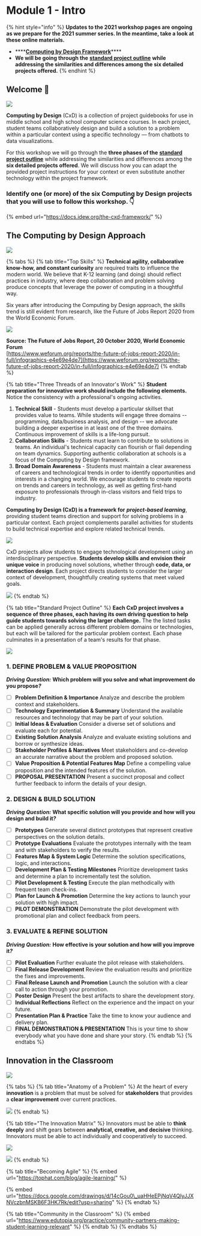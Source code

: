 # Module 1 - Intro

{% hint style="info" %}
**Updates to the 2021 workshop pages are ongoing as we prepare for the 2021 summer series. In the meantime, take a look at these online materials.**

* \*\*\*\*[**Computing by Design Framework**](https://docs.idew.org/the-cxd-framework/)\*\*\*\*
* **We will be going through the** [**standard project outline**](https://docs.idew.org/the-cxd-framework/standard-project-outline) **while addressing the similarities and differences among the six detailed projects offered.**
{% endhint %}

## Welcome 👋

![](../.gitbook/assets/vidcoming.png)

**Computing by Design** \(CxD\) is a collection of project guidebooks for use in middle school and high school computer science courses. In each project, student teams collaboratively design and build a solution to a problem within a particular context using a specific technology  — from chatbots to data visualizations.

For this workshop we will go through the **three phases of the** [**standard project outline**](https://docs.idew.org/the-cxd-framework/standard-project-outline) while addressing the similarities and differences among the **six detailed projects offered**. We will discuss how you can adapt the provided project instructions for your context or even substitute another technology within the project framework.

### Identify one \(or more\) of the six Computing by Design projects that you will use to follow this workshop. 👇

{% embed url="https://docs.idew.org/the-cxd-framework/" %}

## The Computing by Design Approach

![](../.gitbook/assets/vidcoming.png)

{% tabs %}
{% tab title="Top Skills" %}
**Technical agility, collaborative know-how, and constant curiosity** are required traits to influence the modern world. We believe that K-12 learning \(and doing\) should reflect practices in industry, where deep collaboration and problem solving produce concepts that leverage the power of computing in a thoughtful way.

Six years after introducing the Computing by Design approach, the skills trend is still evident from research, like the Future of Jobs Report 2020 from the World Economic Forum.

![](../.gitbook/assets/image%20%289%29.png)

**Source: The Future of Jobs Report, 20 October 2020, World Economic Forum**  
[https://www.weforum.org/reports/the-future-of-jobs-report-2020/in-full/infographics-e4e69e4de7](https://www.weforum.org/reports/the-future-of-jobs-report-2020/in-full/infographics-e4e69e4de7)
{% endtab %}

{% tab title="Three Threads of an Innovator\'s Work" %}
**Student preparation for innovative work should include the following elements.** Notice the consistency with a professional's ongoing activities.

1. **Technical Skill** - Students must develop a particular skillset that provides value to teams. While students will engage three domains -- programming, data/business analysis, and design -- we advocate building a deeper expertise in at least one of the three domains. Continuous improvement of skills is a life-long pursuit. 
2. **Collaboration Skills** - Students must learn to contribute to solutions in teams. An individual's technical capacity can flourish or flail depending on team dynamics. Supporting authentic collaboration at schools is a focus of the Computing by Design framework.
3. **Broad Domain Awareness** - Students must maintain a clear awareness of careers and technological trends in order to identify opportunities and interests in a changing world. We encourage students to create reports on trends and careers in technology, as well as getting first-hand exposure to professionals through in-class visitors and field trips to industry.  

**Computing by Design \(CxD\) is a framework for** _**project-based learning**_, providing student teams direction and support for solving problems in a particular context. Each project complements parallel activities for students to build technical expertise and explore related technical trends.

![](../.gitbook/assets/pblvs.png)

CxD projects allow students to engage technological development using an interdisciplinary perspective. **Students develop skills and envision their unique voice** in producing novel solutions, whether through **code, data, or interaction design**. Each project directs students to consider the larger context of development, thoughtfully creating systems that meet valued goals.

![](../.gitbook/assets/image.png)
{% endtab %}

{% tab title="Standard Project Outline" %}
**Each CxD project involves a sequence of three phases, each having its own driving question to help guide students towards solving the larger challenge.** The the listed tasks can be applied generally across different problem domains or technologies, but each will be tailored for the particular problem context. Each phase culminates in a presentation of a team's results for that phase.

![](../.gitbook/assets/image%20%288%29.png)

### 1. DEFINE PROBLEM & VALUE PROPOSITION

_**Driving Question:**_  **Which problem will you solve and what improvement do you propose**_**?**_

* [ ] **Problem Definition & Importance** Analyze and describe the problem context and stakeholders.
* [ ] **Technology Experimentation & Summary** Understand the available resources and technology that may be part of your solution.
* [ ] **Initial Ideas & Evaluation** Consider a diverse set of solutions and evaluate each for potential.
* [ ] **Existing Solution Analysis** Analyze and evaluate existing solutions and borrow or synthesize ideas.
* [ ] **Stakeholder Profiles & Narratives** Meet stakeholders and co-develop an accurate narrative about the problem and proposed solution.
* [ ] **Value Proposition & Potential Features Map** Define a compelling value proposition and the intended features of the solution.
* [ ] **PROPOSAL PRESENTATION** Present a succinct proposal and collect further feedback to inform the details of your design.

### 2. DESIGN & BUILD SOLUTION 

_**Driving Question:**_  **What specific solution will you provide and how will you design and build it**_**?**_

* [ ] **Prototypes** Generate several distinct prototypes that represent creative perspectives on the solution details.
* [ ] **Prototype Evaluations** Evaluate the prototypes internally with the team and with stakeholders to verify the results.
* [ ] **Features Map & System Logic** Determine the solution specifications, logic, and interactions.
* [ ] **Development Plan & Testing Milestones** Prioritize development tasks and determine a plan to incrementally test the solution.
* [ ] **Pilot Development & Testing** Execute the plan methodically with frequent team check-ins.
* [ ] **Plan for Launch & Promotion** Determine the key actions to launch your solution with high impact.
* [ ] **PILOT DEMONSTRATION** Demonstrate the pilot development with promotional plan and collect feedback from peers.

### 3. EVALUATE & REFINE SOLUTION 

_**Driving Question:**_  **How effective is your solution and how will you improve it**_**?**_

* [ ] **Pilot Evaluation** Further evaluate the pilot release with stakeholders.
* [ ] **Final Release Development** Review the evaluation results and prioritize the fixes and improvements.
* [ ] **Final Release Launch and Promotion** Launch the solution with a clear call to action through your promotion.
* [ ] **Poster Design** Present the best artifacts to share the development story.
* [ ] **Individual Reflections**  Reflect on the experience and the impact on your future.
* [ ] **Presentation Plan & Practice** Take the time to know your audience and delivery plan.
* [ ] **FINAL DEMONSTRATION & PRESENTATION** This is your time to show everybody what you have done and share your story.
{% endtab %}
{% endtabs %}

## Innovation in the Classroom

![](../.gitbook/assets/vidcoming.png)

{% tabs %}
{% tab title="Anatomy of a Problem" %}
At the heart of every **innovation** is a problem that must be solved for **stakeholders** that provides a **clear improvement** over current practices.

![](../.gitbook/assets/image%20%285%29.png)
{% endtab %}

{% tab title="The Innovation Matrix" %}
Innovators must be able to **think deeply** and shift gears between **analytical, creative, and decisive** thinking. Innovators must be able to act individually and cooperatively to succeed.

![](../.gitbook/assets/image%20%286%29.png)

![](../.gitbook/assets/image%20%283%29.png)
{% endtab %}

{% tab title="Becoming Agile" %}
{% embed url="https://tophat.com/blog/agile-learning/" %}

{% embed url="https://docs.google.com/drawings/d/14cGou0\_uaHHeEPjNqV4QlyJJXNVczbnMSKB6F3HK7Rk/edit?usp=sharing" %}
{% endtab %}

{% tab title="Community in the Classroom" %}
{% embed url="https://www.edutopia.org/practice/community-partners-making-student-learning-relevant" %}
{% endtab %}
{% endtabs %}

